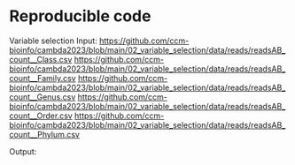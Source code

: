 # Reproducible code

Variable selection
  Input: https://github.com/ccm-bioinfo/cambda2023/blob/main/02_variable_selection/data/reads/readsAB_count__Class.csv
         https://github.com/ccm-bioinfo/cambda2023/blob/main/02_variable_selection/data/reads/readsAB_count__Family.csv
         https://github.com/ccm-bioinfo/cambda2023/blob/main/02_variable_selection/data/reads/readsAB_count__Genus.csv
         https://github.com/ccm-bioinfo/cambda2023/blob/main/02_variable_selection/data/reads/readsAB_count__Order.csv
         https://github.com/ccm-bioinfo/cambda2023/blob/main/02_variable_selection/data/reads/readsAB_count__Phylum.csv

  Output:
